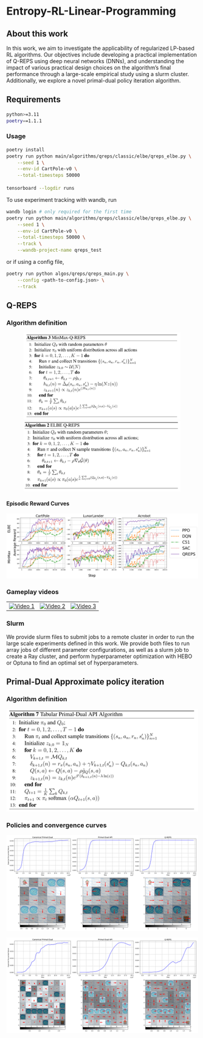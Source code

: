 # Entropy-RL-Linear-Programming

## About this work
In this work, we aim to investigate the applicability of regularized LP-based RL algorithms. Our objectives include developing a practical implementation of Q-REPS using deep neural networks (DNNs), and understanding the impact of various practical design choices on the algorithm’s final performance through a large-scale empirical study using a slurm cluster. Additionally, we explore a novel primal-dual policy iteration algorithm.

## Requirements
```bash
python>=3.11
poetry==1.1.1
```
### Usage
```bash
poetry install
poetry run python main/algorithms/qreps/classic/elbe/qreps_elbe.py \
    --seed 1 \
    --env-id CartPole-v0 \
    --total-timesteps 50000

tensorboard --logdir runs
```

To use experiment tracking with wandb, run
```bash
wandb login # only required for the first time
poetry run python main/algorithms/qreps/classic/elbe/qreps_elbe.py \
    --seed 1 \
    --env-id CartPole-v0 \
    --total-timesteps 50000 \
    --track \
    --wandb-project-name qreps_test
```
or if using a config file, 
```bash
poetry run python algos/qreps/qreps_main.py \
    --config <path-to-config.json> \
    --track
```

## Q-REPS

### Algorithm definition
<div align="center">
    <img src="assets/img/minmax_qreps.png" width="412" alt="Title 1">
    <img src="assets/img/elbe_qreps.png" width="412" alt="Title 2">
</div>

#### Episodic Reward Curves
![Reference Image](assets/img/comparison.png)

### Gameplay videos

<table>
  <tr>
    <td>
      <a href="https://github.com/niicovila/Entropy-RL-Linear-Programming/assets/76247144/8256d71f-38ba-4d07-bb91-8da782640012">
        <img src="https://img.youtube.com/vi/8256d71f-38ba-4d07-bb91-8da782640012/0.jpg" alt="Video 1" style="width:100%">
      </a>
    </td>
    <td>
      <a href="https://github.com/niicovila/Entropy-RL-Linear-Programming/assets/76247144/a9265891-4e8c-4d21-8b05-d527e2d7ae9f">
        <img src="https://img.youtube.com/vi/a9265891-4e8c-4d21-8b05-d527e2d7ae9f/0.jpg" alt="Video 2" style="width:100%">
      </a>
    </td>
    <td>
      <a href="https://github.com/niicovila/Entropy-RL-Linear-Programming/assets/76247144/d8da50c1-a4c5-4e90-90a0-1181f6c4c1ad">
        <img src="https://img.youtube.com/vi/d8da50c1-a4c5-4e90-90a0-1181f6c4c1ad/0.jpg" alt="Video 3" style="width:100%">
      </a>
    </td>
  </tr>
</table>


### Slurm
We provide slurm files to submit jobs to a remote cluster in order to run the large scale experiments defined in this work. We provide both files to run array jobs of different parameter configurations, as well as a slurm job to create a Ray cluster, and perform hyperparameter optimization with HEBO or Optuna to find an optimal set of hyperparameters.

## Primal-Dual Approximate policy iteration

### Algorithm definition
![Reference Image](assets/img/pd-api.png)


### Policies and convergence curves
![Reference Image](assets/img/pd_api_stochastic_5x5.png)

![Reference Image](assets/img/pd_api_stochastic_8x8.png)


<!-- 
### XPPO
![Reference Image](assets/img/xppo.png)

### XSAC
![Reference Image](assets/img/exact_xsac.png)

### XTD3
![Reference Image](assets/img/exact_xtd3.png)
 -->
